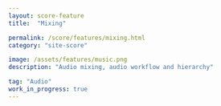 ```yaml
---
layout: score-feature
title:  "Mixing"

permalink: /score/features/mixing.html
category: "site-score"

image: /assets/features/music.png
description: "Audio mixing, audio workflow and hierarchy"

tag: "Audio"
work_in_progress: true
---
```

